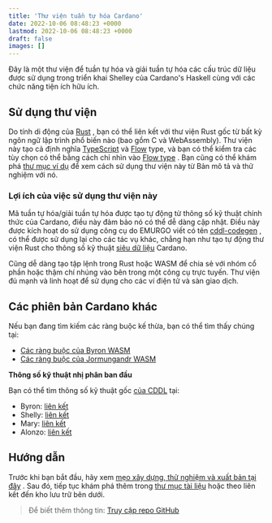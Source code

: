 ```yaml
---
title: 'Thư viện tuần tự hóa Cardano'
date: 2022-10-06 08:48:23 +0000
lastmod: 2022-10-06 08:48:23 +0000
draft: false
images: []
---
```


Đây là một thư viện để tuần tự hóa và giải tuần tự hóa các cấu trúc dữ liệu được sử dụng trong triển khai Shelley của Cardano's Haskell cùng với các chức năng tiện ích hữu ích.

## Sử dụng thư viện

Do tính di động của [Rust](https://www.rust-lang.org/) , bạn có thể liên kết với thư viện Rust gốc từ bất kỳ ngôn ngữ lập trình phổ biến nào (bao gồm C và WebAssembly). Thư viện này tạo cả định nghĩa [TypeScript](https://www.typescriptlang.org/) và [Flow](https://flow.org/) type, và bạn có thể kiểm tra các tùy chọn có thể bằng cách chỉ nhìn vào [Flow type](https://github.com/Emurgo/cardano-serialization-lib/blob/master/rust/pkg/cardano_serialization_lib.js.flow) . Bạn cũng có thể khám phá [thư mục ví dụ](https://github.com/Emurgo/cardano-serialization-lib/tree/master/example) để xem cách sử dụng thư viện này từ Bản mô tả và thử nghiệm với nó.

### Lợi ích của việc sử dụng thư viện này

Mã tuần tự hóa/giải tuần tự hóa được tạo tự động từ thông số kỹ thuật chính thức của Cardano, điều này đảm bảo nó có thể dễ dàng cập nhật. Điều này được kích hoạt do sử dụng công cụ do EMURGO viết có tên [cddl-codegen](https://github.com/Emurgo/cddl-codegen) , có thể được sử dụng lại cho các tác vụ khác, chẳng hạn như tạo tự động thư viện Rust cho thông số kỹ thuật [siêu dữ liệu](https://docs.cardano.org/glossary#metadata) Cardano.

Cũng dễ dàng tạo tập lệnh trong Rust hoặc WASM để chia sẻ với nhóm cổ phần hoặc thậm chí nhúng vào bên trong một công cụ trực tuyến. Thư viện đủ mạnh và linh hoạt để sử dụng cho các ví điện tử và sàn giao dịch.

## Các phiên bản Cardano khác

Nếu bạn đang tìm kiếm các ràng buộc kế thừa, bạn có thể tìm thấy chúng tại:

- [Các ràng buộc của Byron WASM](https://github.com/input-output-hk/js-cardano-wasm/tree/master/cardano-wallet)
- [Các ràng buộc của Jormungandr WASM](https://github.com/Emurgo/js-chain-libs)

**Thông số kỹ thuật nhị phân ban đầu**

Bạn có thể tìm thông số kỹ thuật gốc [của CDDL](https://cbor.io/tools.html) tại:

- Byron: [liên kết](https://github.com/input-output-hk/cardano-ledger-specs/tree/master/eras/byron/cddl-spec)
- Shelly: [liên kết](https://github.com/input-output-hk/cardano-ledger/blob/master/eras/shelley/test-suite/cddl-files/shelley.cddl)
- Mary: [liên kết](https://github.com/input-output-hk/cardano-ledger/blob/master/eras/shelley-ma/test-suite/cddl-files/shelley-ma.cddl)
- Alonzo: [liên kết](https://github.com/input-output-hk/cardano-ledger/tree/master/eras/alonzo/test-suite/cddl-files)

## Hướng dẫn

Trước khi bạn bắt đầu, hãy xem [mẹo xây dựng, thử nghiệm và xuất bản tại đây](https://github.com/Emurgo/cardano-serialization-lib/blob/master/README.rst#building) . Sau đó, tiếp tục khám phá thêm trong [thư mục tài liệu](https://github.com/Emurgo/cardano-serialization-lib/tree/master/doc/getting-started) hoặc theo liên kết đến kho lưu trữ bên dưới.

> Để biết thêm thông tin: [Truy cập repo GitHub](https://github.com/Emurgo/cardano-serialization-lib#cardano-serialization-lib)

